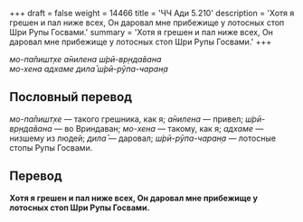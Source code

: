 +++
draft = false
weight = 14466
title = 'ЧЧ Ади 5.210'
description = 'Хотя я грешен и пал ниже всех, Он даровал мне прибежище у лотосных стоп Шри Рупы Госвами.'
summary = 'Хотя я грешен и пал ниже всех, Он даровал мне прибежище у лотосных стоп Шри Рупы Госвами.'
+++

_мо-па̄пишт̣хе а̄нилена ш́рӣ-вр̣нда̄вана  
мо-хена адхаме дила̄ ш́рӣ-рӯпа-чаран̣а_

## Пословный перевод

_мо_\-_па̄пишт̣хе_ — такого грешника, как я; _а̄нилена_ — привел; _ш́рӣ_\-_вр̣нда̄вана_ — во Вриндаван; _мо_\-_хена_ — такому, как я; _адхаме_ — низшему из людей; _дила̄_ — даровал; _ш́рӣ_\-_рӯпа_\-_чаран̣а_ — лотосные стопы Рупы Госвами.

## Перевод

**Хотя я грешен и пал ниже всех, Он даровал мне прибежище у лотосных стоп Шри Рупы Госвами.**
